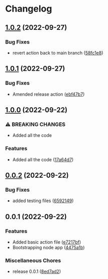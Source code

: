 # Changelog

## [1.0.2](https://github.com/ChrisLangsfordEn/test-release-please/compare/v1.0.1...v1.0.2) (2022-09-27)


### Bug Fixes

* revert action back to main branch ([58fc1e8](https://github.com/ChrisLangsfordEn/test-release-please/commit/58fc1e8404e143b5cd6308263e5ab390f1c33ccf))

## [1.0.1](https://github.com/ChrisLangsfordEn/test-release-please/compare/v1.0.0...v1.0.1) (2022-09-27)


### Bug Fixes

* Amended release action ([ebf47b7](https://github.com/ChrisLangsfordEn/test-release-please/commit/ebf47b73674a96556736f5a80555fb0020b2f534))

## [1.0.0](https://github.com/ChrisLangsfordEn/test-release-please/compare/v0.0.2...v1.0.0) (2022-09-22)


### ⚠ BREAKING CHANGES

* Added all the code

### Features

* Added all the code ([17a64d7](https://github.com/ChrisLangsfordEn/test-release-please/commit/17a64d78720fa70354144840666229c84439aaf9))

## [0.0.2](https://github.com/ChrisLangsfordEn/test-release-please/compare/v0.0.1...v0.0.2) (2022-09-22)


### Bug Fixes

* added testing files ([6592149](https://github.com/ChrisLangsfordEn/test-release-please/commit/659214965490ee1b44df4fc871fbd8bf843ebc41))

## 0.0.1 (2022-09-22)


### Features

* Added basic action file ([e7217bf](https://github.com/ChrisLangsfordEn/test-release-please/commit/e7217bf84211ec457c6d58fe7a31cbd179e032b3))
* Bootstrapping node app ([4475a1b](https://github.com/ChrisLangsfordEn/test-release-please/commit/4475a1bbf3cdfaea813caf757511a582383dfe10))


### Miscellaneous Chores

* release 0.0.1 ([8ed7ad2](https://github.com/ChrisLangsfordEn/test-release-please/commit/8ed7ad2f53006af4074c83d32bd0493e8d29cd19))

